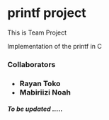 <h1>printf project</h1>
<p> This is Team Project </p>
<p> Implementation of the printf in C </p>

<h3> Collaborators <h3>
<ul>
<li> Rayan Toko </li>
<li> Mabiriizi Noah </li>
</ul>

<h4> <i>To be updated ..... </i> </h4>
